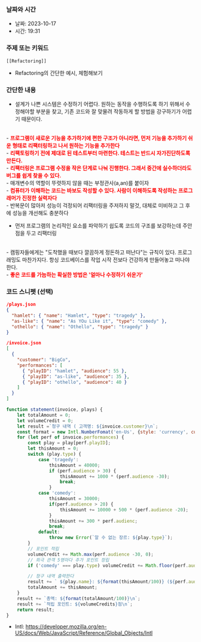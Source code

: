### 날짜와 시간

- 날짜: 2023-10-17
- 시간: 19:31

### 주제 또는 키워드
	[[Refactoring]]
- Refactoring의 간단한 예시, 체험해보기

### 간단한 내용
- 설계가 나쁜 시스템은 수정하기 어렵다. 원하는 동작을 수행하도록 하기 위해서 수정해야할 부분을 찾고, 기존 코드와 잘 맞물려 작동하게 할 방법을 강구하기가 어렵기 때문이다.
<br>
- <strong style='color: red'>프로그램이 새로운 기능을 추가하기에 편한 구조가 아니라면, 먼저 기능을 추가하기 쉬운 형태로 리팩터링하고 나서 원하는 기능을 추가한다</strong>
<br>
- <strong style='color: red'>리팩토링하기 전에 제대로 된 테스트부터 마련한다. 테스트는 반드시 자가진단하도록 만든다.</strong>
<br>
- <strong style='color:red'>리팩터링은 프로그램 수정을 작은 단계로 나눠 진행한다. 그래서 중간에 실수하더라도 버그를 쉽게 찾을 수 있다.</strong>
<br>
- 매개변수의 역할이 뚜렷하지 않을 때는 부정관사(a,an)를 붙이자
<br>
- <strong style='color:red'>컴퓨터가 이해하는 코드는 바보도 작성할 수 있다. 사람이 이해하도록 작성하는 프로그래머가 진정한 실력자다</strong>
<br>
- 반복문이 많아저 성능이 걱정되어 리팩터링을 주저하지 말것, 대체로 미비하고 그 후에 성능을 개선해도 충분하다

- 먼저 프로그램의 논리적인 요소를 파악하기 쉽도록 코드의  구조를 보강하는데 주안점을 두고 리팩터링
<br>
- 캠핑자들에게는 "도착했을 때보다 깔끔하게 정돈하고 떠난다"는 규칙이 있다. 프로그래밍도 마찬가지다. 항싱 코드베이스를 작업 시작 전보다 건강하게 만들어놓고 떠나야 한다.
<br>
- <strong style='color:red'>좋은 코드를 가늠하는 확실한 방법은 '얼마나 수정하기 쉬운가'</strong>

### 코드 스니펫 (선택)

```JSON
/plays.json
{
  "hamlet": { "name": "Hamlet", "type": "tragedy" },
  "as-like": { "name": "As YOu Like it", "type": "comedy" },
  "othello": { "name": "Othello", "type": "tragedy" }
}
```

```JSON
/invoice.json
[
  {
    "customer": "BigCo",
    "performances": [
      { "playID": "hamlet", "audience": 55 },
      { "playID": "as-like", "audience": 35 },
      { "playID": "othello", "audience": 40 }
    ]
  }
]
```

``` JavaScript
function statement(invoice, plays) {
	let totalAmount = 0;
	let volumeCredit = 0;
	let result =`청구 내역 ( 고객명: ${invoice.customer}\n`;
	const format = new Intl.NumberFomat('en-Us', {style: 'currency', currency: 'USD', minimumFractionDigits: 2}).format;
	for (let perf of invoice.performances) {
		const play = play[perf.playID];
		let thisAmount = 0;
		switch (play.type) {
			case 'tragedy':
				thisAmount = 40000;
				if (perf.audience > 30) {
					thisAmount += 1000 * (perf.audience -30);
					break;
				}
			case 'comedy':
				thisAmount = 30000;
				if(perf.audience > 20) {
					thisAmount += 10000 + 500 * (perf.audience -20);
				}
				thisAmount += 300 * perf.audienc;
				break;
			default:
				throw new Error(`알 수 없는 장르: ${play.type}`);
		}
		// 포인트 적립
		volumeCredit += Math.max(perf.audience -30, 0);
		// 희극 관객 5명마다 추가 포인트 정립
		if ('comedy' === play.type) volumeCredit += Math.floor(perf.audience / 5);

		// 청구 내역 출력한다
		result += ` ${play.name}: ${format(thisAmount/100)} (${perf.audience}석\n`;
		totalAmount += thisAmount;
	}
	result += `총액: ${format(totalAmount/100)}\n`;
	result += `적립 포인트: ${volumeCredits}점\n`;
	return result;
}
```

- Intl: https://developer.mozilla.org/en-US/docs/Web/JavaScript/Reference/Global_Objects/Intl